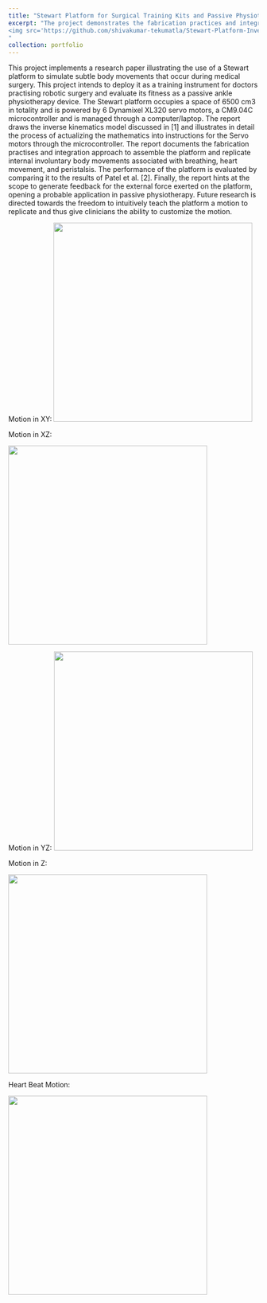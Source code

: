 ```yaml
---
title: "Stewart Platform for Surgical Training Kits and Passive Physiotherapy"
excerpt: "The project demonstrates the fabrication practices and integration approach to assemble the platform and replicate internal involuntary ​​body movements associated with breathing, heart movement, and peristalsis.
<img src='https://github.com/shivakumar-tekumatla/Stewart-Platform-Inverse-Kinematics/blob/main/video%20gifs/XYZ%20motion.gif?raw=true' width =400  />
"
collection: portfolio
---
```


This project implements a research paper illustrating the use of a Stewart platform to simulate subtle body movements that occur during medical surgery. This project intends to deploy it as a training instrument for doctors practising robotic surgery and evaluate its fitness as a passive ankle physiotherapy device. The Stewart platform occupies a space of 6500 cm3 in totality and is powered by 6 Dynamixel XL320 servo motors, a CM9.04C microcontroller and is managed through a computer/laptop. The report draws the inverse kinematics model discussed in [1] and illustrates in detail the process of actualizing the mathematics into instructions for the Servo motors through the microcontroller. The report documents the fabrication practises and integration approach to assemble the platform and replicate internal involuntary ​​body movements associated with breathing, heart movement, and peristalsis. The performance of the platform is evaluated by comparing it to the results of Patel et al. [2]. Finally, the report hints at the scope to generate feedback for the external force exerted on the platform, opening a probable application in passive physiotherapy. Future research is directed towards the freedom to intuitively teach the platform a motion to replicate and thus give clinicians the ability to customize the motion. 

Motion in XY:
<img src='https://github.com/shivakumar-tekumatla/Stewart-Platform-Inverse-Kinematics/blob/main/video%20gifs/XY_motion_MOV_SparkVideo.gif?raw=true' width =400  />

Motion in XZ:

<img src='https://github.com/shivakumar-tekumatla/Stewart-Platform-Inverse-Kinematics/blob/main/video%20gifs/XZ_motion_MOV_SparkVideo.gif?raw=true' width =400  />

Motion in YZ:
<img src='https://github.com/shivakumar-tekumatla/Stewart-Platform-Inverse-Kinematics/blob/main/video%20gifs/YZ_motion_MOV_SparkVideo.gif?raw=true' width =400  />

Motion in Z:

<img src='https://github.com/shivakumar-tekumatla/Stewart-Platform-Inverse-Kinematics/blob/main/video%20gifs/Zmotion_MOV_SparkVideo.gif?raw=true' width =400  />

Heart Beat Motion:

<img src='https://github.com/shivakumar-tekumatla/shivakumar-tekumatla.github.io/blob/master/files/GIFs/heart_beat.gif?raw=true' width =400  />







